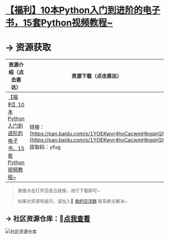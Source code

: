 # [【福利】10本Python入门到进阶的电子书，15套Python视频教程~](https://mp.weixin.qq.com/s/J4zNQ1heLmZyQBGremqbPQ)



# → 资源获取

| 资源介绍（点击直达）                                         | 资源下载（点击直达）                                         |
| ------------------------------------------------------------ | ------------------------------------------------------------ |
| [【福利】10本Python入门到进阶的电子书，15套Python视频教程~](https://mp.weixin.qq.com/s/J4zNQ1heLmZyQBGremqbPQ) | 链接：[https://pan.baidu.com/s/1YOEKwvr4hvCacwmHbgqirQ](https://pan.baidu.com/s/1YOEKwvr4hvCacwmHbgqirQ) <br/>提取码：yfug <br/> |

> 直接点击打开百度云链接，进行下载即可~
>
> 如果对资源有疑问，请加入🚸 [我的交流群](https://mp.weixin.qq.com/s/6cR5fMSCtdI5sJdWiDwhOA) 联系群主解决~



## → 社区资源仓库：🚀[点我查看](http://t.cn/A6qTvrFK)

![社区资源仓库](https://gitee.com/zhaofeng092/python_auto_office/blob/master/source_base.jpg)